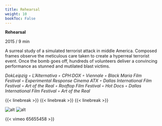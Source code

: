 ```yaml
---
title: Rehearsal
weight: 10
bookToc: False
---
```

**Rehearsal**

2015 / 9 min

A surreal study of a simulated terrorist attack in middle America. Composed frames observe the meticulous care taken to create a hyperreal terrorist event. Once the bomb goes off, hundreds of volunteers deliver a convincing performance as stunned and mutilated blast victims.

*DokLeipzig ◦ L’Alternativa ◦ CPH:DOX ◦ Viennale ◦ Black Maria Film Festival ◦ Experimental Response Cinema ATX ◦ Dallas International Film Festival ◦ Art of the Real ◦ Rooftop Film Festival ◦ Hot Docs ◦ Dallas International Film Festival ◦ Art of the Real*

{{< linebreak >}}
{{< linebreak >}}
{{< linebreak >}}


![alt](/RH/RH1.png)
![alt](/RH/RH2.png)

{{< vimeo 65655458 >}}


